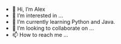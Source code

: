 - 👋 Hi, I’m Alex
- 👀 I’m interested in ...
- 🌱 I’m currently learning Python and Java.
- 💞️ I’m looking to collaborate on ...
- 📫 How to reach me ...

<!---
A-Jones343/A-Jones343 is a ✨ special ✨ repository because its `README.md` (this file) appears on your GitHub profile.
You can click the Preview link to take a look at your changes.
--->
